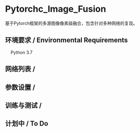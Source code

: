 # Pytorchc_Image_Fusion
基于Pytorch框架的多源图像像素级融合，包含针对多种网络的复现。

## 环境要求 / Environmental Requirements
&emsp; Python 3.7

## 网络列表 / 

## 参数设置 / 

## 训练与测试 / 

## 计划中 / To Do
